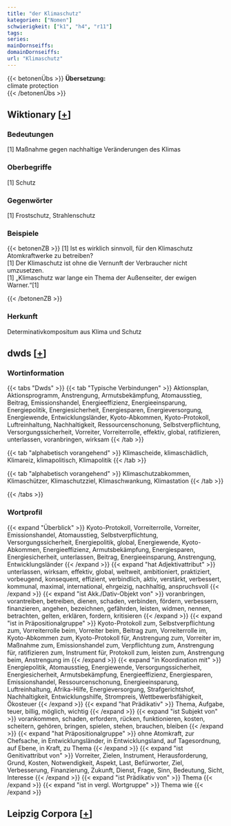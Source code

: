 ```yaml
---
title: "der Klimaschutz"
kategorien: ["Nomen"]
schwierigkeit: ["k1", "h4", "r11"]
tags:
series:
mainDornseiffs:
domainDornseiffs:
url: "Klimaschutz"
---
```


{{< betonenÜbs >}}
**Übersetzung:**  
climate protection  
{{< /betonenÜbs >}}

## Wiktionary [[+](https://de.wiktionary.org/wiki/Klimaschutz)]

### Bedeutungen
[1] Maßnahme gegen nachhaltige Veränderungen des Klimas  

### Oberbegriffe
[1] Schutz  

### Gegenwörter
[1] Frostschutz, Strahlenschutz  

### Beispiele
{{< betonenZB >}}
[1] Ist es wirklich sinnvoll, für den Klimaschutz Atomkraftwerke zu betreiben?  
[1] Der Klimaschutz ist ohne die Vernunft der Verbraucher nicht umzusetzen.  
[1] „Klimaschutz war lange ein Thema der Außenseiter, der ewigen Warner.“[1]  

{{< /betonenZB >}}
### Herkunft
Determinativkompositum aus Klima und Schutz  



## dwds [[+](https://www.dwds.de/wb/Klimaschutz)]

### Wortinformation
{{< tabs "Dwds" >}}
{{< tab "Typische Verbindungen" >}}
Aktionsplan, Aktionsprogramm, Anstrengung, Armutsbekämpfung, Atomausstieg, Beitrag, Emissionshandel, Energieeffizienz, Energieeinsparung, Energiepolitik, Energiesicherheit, Energiesparen, Energieversorgung, Energiewende, Entwicklungsländer, Kyoto-Abkommen, Kyoto-Protokoll, Luftreinhaltung, Nachhaltigkeit, Ressourcenschonung, Selbstverpflichtung, Versorgungssicherheit, Vorreiter, Vorreiterrolle, effektiv, global, ratifizieren, unterlassen, voranbringen, wirksam
{{< /tab >}}

{{< tab "alphabetisch vorangehend" >}}
Klimascheide, klimaschädlich, Klimareiz, klimapolitisch, Klimapolitik
{{< /tab >}}

{{< tab "alphabetisch vorangehend" >}}
Klimaschutzabkommen, Klimaschützer, Klimaschutzziel, Klimaschwankung, Klimastation
{{< /tab >}}

{{< /tabs >}}

### Wortprofil
{{< expand "Überblick" >}} Kyoto-Protokoll, Vorreiterrolle, Vorreiter, Emissionshandel, Atomausstieg, Selbstverpflichtung, Versorgungssicherheit, Energiepolitik, global, Energiewende, Kyoto-Abkommen, Energieeffizienz, Armutsbekämpfung, Energiesparen, Energiesicherheit, unterlassen, Beitrag, Energieeinsparung, Anstrengung, Entwicklungsländer {{< /expand >}}
{{< expand "hat Adjektivattribut" >}} unterlassen, wirksam, effektiv, global, weltweit, ambitioniert, praktiziert, vorbeugend, konsequent, effizient, verbindlich, aktiv, verstärkt, verbessert, kommunal, maximal, international, ehrgeizig, nachhaltig, anspruchsvoll {{< /expand >}}
{{< expand "ist Akk./Dativ-Objekt von" >}} voranbringen, vorantreiben, betreiben, dienen, schaden, verbinden, fördern, verbessern, finanzieren, angehen, bezeichnen, gefährden, leisten, widmen, nennen, betrachten, gelten, erklären, fordern, kritisieren {{< /expand >}}
{{< expand "ist in Präpositionalgruppe" >}} Kyoto-Protokoll zum, Selbstverpflichtung zum, Vorreiterrolle beim, Vorreiter beim, Beitrag zum, Vorreiterrolle im, Kyoto-Abkommen zum, Kyoto-Protokoll für, Anstrengung zum, Vorreiter im, Maßnahme zum, Emissionshandel zum, Verpflichtung zum, Anstrengung für, ratifizieren zum, Instrument für, Protokoll zum, leisten zum, Anstrengung beim, Anstrengung im {{< /expand >}}
{{< expand "in Koordination mit" >}} Energiepolitik, Atomausstieg, Energiewende, Versorgungssicherheit, Energiesicherheit, Armutsbekämpfung, Energieeffizienz, Energiesparen, Emissionshandel, Ressourcenschonung, Energieeinsparung, Luftreinhaltung, Afrika-Hilfe, Energieversorgung, Strafgerichtshof, Nachhaltigkeit, Entwicklungshilfe, Strompreis, Wettbewerbsfähigkeit, Ökosteuer {{< /expand >}}
{{< expand "hat Prädikativ" >}} Thema, Aufgabe, teuer, billig, möglich, wichtig {{< /expand >}}
{{< expand "ist Subjekt von" >}} vorankommen, schaden, erfordern, rücken, funktionieren, kosten, scheitern, gehören, bringen, spielen, stehen, brauchen, bleiben {{< /expand >}}
{{< expand "hat Präpositionalgruppe" >}} ohne Atomkraft, zur Chefsache, in Entwicklungsländer, in Entwicklungsland, auf Tagesordnung, auf Ebene, in Kraft, zu Thema {{< /expand >}}
{{< expand "ist Genitivattribut von" >}} Vorreiter, Zielen, Instrument, Herausforderung, Grund, Kosten, Notwendigkeit, Aspekt, Last, Befürworter, Ziel, Verbesserung, Finanzierung, Zukunft, Dienst, Frage, Sinn, Bedeutung, Sicht, Interesse {{< /expand >}}
{{< expand "ist Prädikativ von" >}} Thema {{< /expand >}}
{{< expand "ist in vergl. Wortgruppe" >}} Thema wie {{< /expand >}}

## Leipzig Corpora [[+](https://corpora.uni-leipzig.de/en/res?word=Klimaschutz&corpusId=deu_newscrawl-public_2018)]

